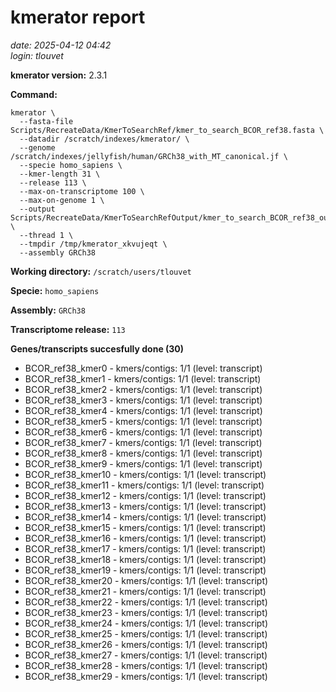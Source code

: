 # kmerator report
*date: 2025-04-12 04:42*  
*login: tlouvet*

**kmerator version:** 2.3.1

**Command:**

```
kmerator \
  --fasta-file Scripts/RecreateData/KmerToSearchRef/kmer_to_search_BCOR_ref38.fasta \
  --datadir /scratch/indexes/kmerator/ \
  --genome /scratch/indexes/jellyfish/human/GRCh38_with_MT_canonical.jf \
  --specie homo_sapiens \
  --kmer-length 31 \
  --release 113 \
  --max-on-transcriptome 100 \
  --max-on-genome 1 \
  --output Scripts/RecreateData/KmerToSearchRefOutput/kmer_to_search_BCOR_ref38_output \
  --thread 1 \
  --tmpdir /tmp/kmerator_xkvujeqt \
  --assembly GRCh38
```

**Working directory:** `/scratch/users/tlouvet`

**Specie:** `homo_sapiens`

**Assembly:** `GRCh38`

**Transcriptome release:** `113`

**Genes/transcripts succesfully done (30)**

- BCOR_ref38_kmer0 - kmers/contigs: 1/1 (level: transcript)
- BCOR_ref38_kmer1 - kmers/contigs: 1/1 (level: transcript)
- BCOR_ref38_kmer2 - kmers/contigs: 1/1 (level: transcript)
- BCOR_ref38_kmer3 - kmers/contigs: 1/1 (level: transcript)
- BCOR_ref38_kmer4 - kmers/contigs: 1/1 (level: transcript)
- BCOR_ref38_kmer5 - kmers/contigs: 1/1 (level: transcript)
- BCOR_ref38_kmer6 - kmers/contigs: 1/1 (level: transcript)
- BCOR_ref38_kmer7 - kmers/contigs: 1/1 (level: transcript)
- BCOR_ref38_kmer8 - kmers/contigs: 1/1 (level: transcript)
- BCOR_ref38_kmer9 - kmers/contigs: 1/1 (level: transcript)
- BCOR_ref38_kmer10 - kmers/contigs: 1/1 (level: transcript)
- BCOR_ref38_kmer11 - kmers/contigs: 1/1 (level: transcript)
- BCOR_ref38_kmer12 - kmers/contigs: 1/1 (level: transcript)
- BCOR_ref38_kmer13 - kmers/contigs: 1/1 (level: transcript)
- BCOR_ref38_kmer14 - kmers/contigs: 1/1 (level: transcript)
- BCOR_ref38_kmer15 - kmers/contigs: 1/1 (level: transcript)
- BCOR_ref38_kmer16 - kmers/contigs: 1/1 (level: transcript)
- BCOR_ref38_kmer17 - kmers/contigs: 1/1 (level: transcript)
- BCOR_ref38_kmer18 - kmers/contigs: 1/1 (level: transcript)
- BCOR_ref38_kmer19 - kmers/contigs: 1/1 (level: transcript)
- BCOR_ref38_kmer20 - kmers/contigs: 1/1 (level: transcript)
- BCOR_ref38_kmer21 - kmers/contigs: 1/1 (level: transcript)
- BCOR_ref38_kmer22 - kmers/contigs: 1/1 (level: transcript)
- BCOR_ref38_kmer23 - kmers/contigs: 1/1 (level: transcript)
- BCOR_ref38_kmer24 - kmers/contigs: 1/1 (level: transcript)
- BCOR_ref38_kmer25 - kmers/contigs: 1/1 (level: transcript)
- BCOR_ref38_kmer26 - kmers/contigs: 1/1 (level: transcript)
- BCOR_ref38_kmer27 - kmers/contigs: 1/1 (level: transcript)
- BCOR_ref38_kmer28 - kmers/contigs: 1/1 (level: transcript)
- BCOR_ref38_kmer29 - kmers/contigs: 1/1 (level: transcript)
